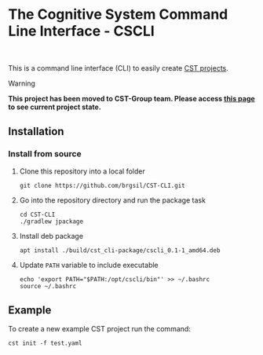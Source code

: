 # The Cognitive System Command Line Interface - CSCLI
<br>

This is a command line interface (CLI) to easily create [CST projects](https://cst.fee.unicamp.br).
> [!WARNING]  
> **This project has been moved to CST-Group team. Please access [this page](https://github.com/CST-Group/CST-CLI) to see current project state.**



## Installation

### Install from source

1. Clone this repository into a local folder
    ```shell
   git clone https://github.com/brgsil/CST-CLI.git
   ```
2. Go into the repository directory and run the package task
   ```shell
   cd CST-CLI
   ./gradlew jpackage
   ```
3. Install deb package
   ```shell
   apt install ./build/cst_cli-package/cscli_0.1-1_amd64.deb
   ```
4. Update `PATH` variable to include executable
   ```shell
   echo 'export PATH="$PATH:/opt/cscli/bin"' >> ~/.bashrc
   source ~/.bashrc
   ```

## Example

To create a new example CST project run the command:
```shell
cst init -f test.yaml
```
